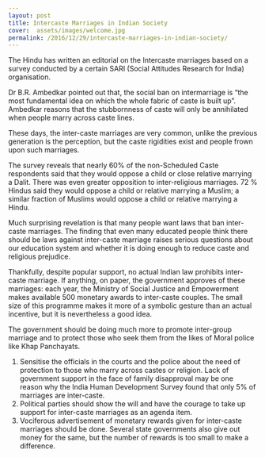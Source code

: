 ```yaml
---
layout: post
title: Intercaste Marriages in Indian Society
cover:  assets/images/welcome.jpg
permalink: /2016/12/29/intercaste-marriages-in-indian-society/
---
```


The Hindu has written an editorial on the Intercaste marriages based on a survey conducted by a certain SARI (Social Attitudes Research for India) organisation.

Dr B.R. Ambedkar pointed out that, the social ban on intermarriage is “the most fundamental idea on which the whole fabric of caste is built up”. Ambedkar reasons that the stubbornness of caste will only be annihilated when people marry across caste lines.

These days, the inter-caste marriages are very common, unlike the previous generation is the perception, but the caste rigidities exist and people frown upon such marriages.

The survey reveals that nearly 60% of the non-Scheduled Caste respondents said that they would oppose a child or close relative marrying a Dalit. There was even greater opposition to inter-religious marriages. 72 % Hindus said they would oppose a child or relative marrying a Muslim; a similar fraction of Muslims would oppose a child or relative marrying a Hindu.

Much surprising revelation is that many people want laws that ban inter-caste marriages. The finding that even many educated people think there should be laws against inter-caste marriage raises serious questions about our education system and whether it is doing enough to reduce caste and religious prejudice.

Thankfully, despite popular support, no actual Indian law prohibits inter-caste marriage. If anything, on paper, the government approves of these marriages: each year, the Ministry of Social Justice and Empowerment makes available 500 monetary awards to inter-caste couples. The small size of this programme makes it more of a symbolic gesture than an actual incentive, but it is nevertheless a good idea.

The government should be doing much more to promote inter-group marriage and to protect those who seek them from the likes of Moral police like Khap Panchayats.

1. Sensitise the officials in the courts and the police about the need of protection to those who marry across castes or religion.  Lack of government support in the face of family disapproval may be one reason why the India Human Development Survey found that only 5% of marriages are inter-caste.
2. Political parties should show the will and have the courage to take up support for inter-caste marriages as an agenda item.
3. Vociferous advertisement of monetary rewards given for inter-caste marriages should be done. Several state governments also give out money for the same, but the number of rewards is too small to make a difference.
